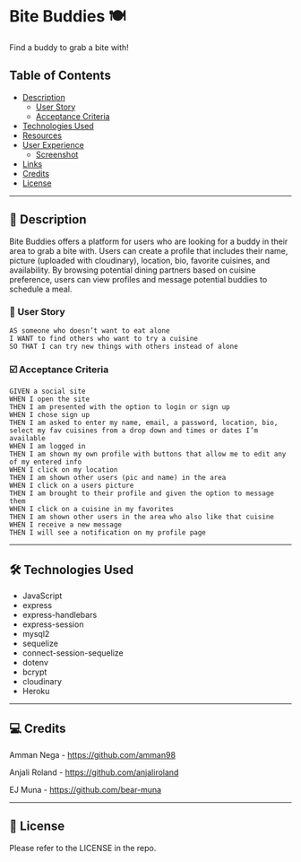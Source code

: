 # Bite Buddies 🍽️
Find a buddy to grab a bite with!


## Table of Contents

- [Description](#📝-description)
    - [User Story](#👤-user-story)
    - [Acceptance Criteria](#☑️-acceptance-criteria)
- [Technologies Used](#🛠️-technologies-used)
- [Resources](#📚-resources)
- [User Experience](#-🤳-user-experience)
    - [Screenshot](#📸-screenshot)
- [Links](#🔗-links)
- [Credits](#💻-credits)
- [License](#📃-license)

------------------

## 📝 Description

Bite Buddies offers a platform for users who are looking for a buddy in their area to grab a bite with. Users can create a profile that includes their name, picture (uploaded with cloudinary), location, bio, favorite cuisines, and availability. By browsing potential dining partners based on cuisine preference, users can view profiles and message potential buddies to schedule a meal.

### 👤 User Story
```
AS someone who doesn’t want to eat alone
I WANT to find others who want to try a cuisine
SO THAT I can try new things with others instead of alone
```

### ☑️ Acceptance Criteria
```
GIVEN a social site
WHEN I open the site 
THEN I am presented with the option to login or sign up
WHEN I chose sign up 
THEN I am asked to enter my name, email, a password, location, bio, select my fav cuisines from a drop down and times or dates I’m available
WHEN I am logged in
THEN I am shown my own profile with buttons that allow me to edit any of my entered info 
WHEN I click on my location
THEN I am shown other users (pic and name) in the area
WHEN I click on a users picture
THEN I am brought to their profile and given the option to message them
WHEN I click on a cuisine in my favorites
THEN I am shown other users in the area who also like that cuisine
WHEN I receive a new message
THEN I will see a notification on my profile page

```

-----------------

## 🛠️ Technologies Used

<ul>
<li> JavaScript
<li> express
<li> express-handlebars
<li> express-session
<li> mysql2
<li> sequelize
<li> connect-session-sequelize
<li> dotenv
<li> bcrypt
<li> cloudinary
<li> Heroku
</ul>

<!--
## 📚 Resources

------------------

## 🤳 User Experience

### 📸 Screenshot

-------------------

## 🔗 Links

Deployed Application: 

Repository: https://github.com/bear-muna/bite-buddies

-->

--------------------

## 💻 Credits 

Amman Nega - https://github.com/amman98

Anjali Roland - https://github.com/anjaliroland

EJ Muna - https://github.com/bear-muna

---------------------

## 📃 License

Please refer to the LICENSE in the repo.
